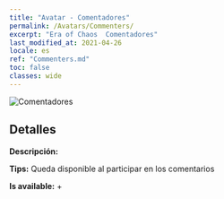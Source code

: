```yaml
---
title: "Avatar - Comentadores"
permalink: /Avatars/Commenters/
excerpt: "Era of Chaos  Comentadores"
last_modified_at: 2021-04-26
locale: es
ref: "Commenters.md"
toc: false
classes: wide
---
```

 ![Comentadores](/images/a/avatarFrame_14.png)

## Detalles

 **Descripción:**  

 **Tips:** Queda disponible al participar en los comentarios 

 **Is available:**  + 

